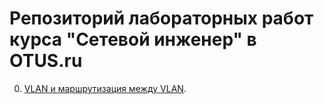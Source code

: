 # Репозиторий лабораторных работ курса "Сетевой инженер" в OTUS.ru
0. [VLAN и маршрутизация между VLAN](otus_network_engineer/lab00/).
